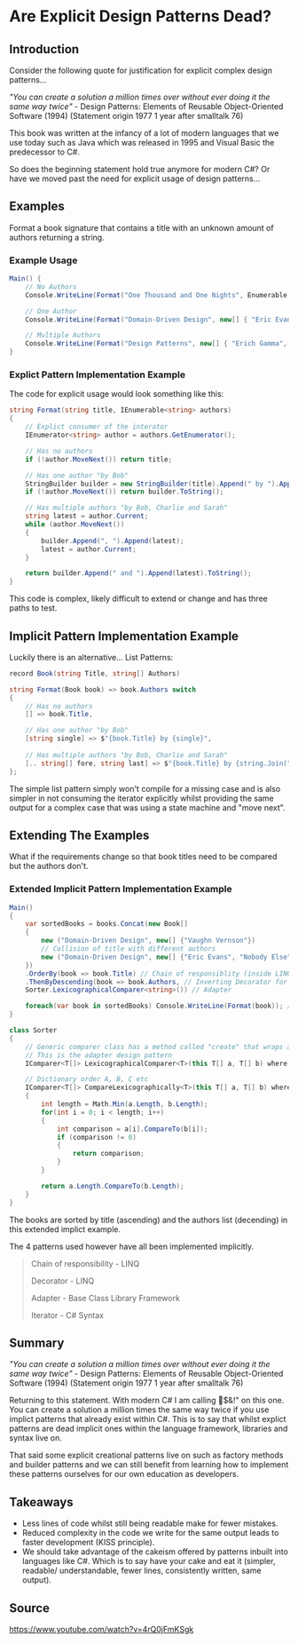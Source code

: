 # Are Explicit Design Patterns Dead?

## Introduction

Consider the following quote for justification for explicit complex design patterns...

*"You can create a solution a million times over without ever doing it the same way twice"* - Design Patterns: Elements of Reusable Object-Oriented Software (1994) (Statement origin 1977 1 year after smalltalk 76)

This book was written at the infancy of a lot of modern languages that we use today such as Java which was released in 1995 and Visual Basic the predecessor to C#.

So does the beginning statement hold true anymore for modern C#? Or have we moved past the need for explicit usage of design patterns...

## Examples

Format a book signature that contains a title with an unknown amount of authors returning a string.

### Example Usage

```cs
Main() {
    // No Authors
    Console.WriteLine(Format("One Thousand and One Nights", Enumerable.Empty<string>()));

    // One Author
    Console.WriteLine(Format("Domain-Driven Design", new[] { "Eric Evans" }));

    // Multiple Authors
    Console.WriteLine(Format("Design Patterns", new[] { "Erich Gamma", "Richard Helm", "Ralph Johnson" }));
}
```

### Explict Pattern Implementation Example

The code for explicit usage would look something like this:

```cs
string Format(string title, IEnumerable<string> authors)
{
    // Explict consumer of the interator
    IEnumerator<string> author = authors.GetEnumerator();

    // Has no authors
    if (!author.MoveNext()) return title;

    // Has one author "by Bob"
    StringBuilder builder = new StringBuilder(title).Append(" by ").Append(author.Current);
    if (!author.MoveNext()) return builder.ToString();

    // Has multiple authors "by Bob, Charlie and Sarah"
    string latest = author.Current;
    while (author.MoveNext())
    {
        builder.Append(", ").Append(latest);
        latest = author.Current;
    }

    return builder.Append(" and ").Append(latest).ToString();
}
```

This code is complex, likely difficult to extend or change and has three paths to test.

## Implicit Pattern Implementation Example

Luckily there is an alternative... List Patterns:

```cs
record Book(string Title, string[] Authors)

string Format(Book book) => book.Authors switch
{
    // Has no authors
    [] => book.Title,

    // Has one author "by Bob"
    [string single] => $"{book.Title} by {single}",
    
    // Has multiple authors "by Bob, Charlie and Sarah"
    [.. string[] fore, string last] => $"{book.Title} by {string.Join(", ", fore)} and {last}"
};
```

The simple list pattern simply won't compile for a missing case and is also simpler in not consuming the iterator explicitly whilst providing the same output for a complex case that was using a state machine and "move next".

## Extending The Examples

What if the requirements change so that book titles need to be compared but the authors don't.

### Extended Implicit Pattern Implementation Example

```cs
Main()
{
    var sortedBooks = books.Concat(new Book[]
    {
        new ("Domain-Driven Design", new[] {"Vaughn Vernson"})
        // Collision of title with different authors
        new ("Domain-Driven Design", new[] {"Eric Evans", "Nobody Else"})
    })
    .OrderBy(book => book.Title) // Chain of responsiblity (inside LINQ)
    .ThenByDescending(book => book.Authors, // Inverting Decorator for the comparer
    Sorter.LexicographicalComparer<string>()) // Adapter

    foreach(var book in sortedBooks) Console.WriteLine(Format(book)); // Iterator
}

class Sorter
{
    // Generic comparer class has a method called "create" that wraps a comparison delegate into an IComparable<T> object
    // This is the adapter design pattern
    IComparer<T[]> LexicographicalComparer<T>(this T[] a, T[] b) where T : IComparable<T>.Create(a, b) => a.CompareLexicographically(b);

    // Dictionary order A, B, C etc
    IComparer<T[]> CompareLexicographically<T>(this T[] a, T[] b) where T : IComparable<T>
    {
        int length = Math.Min(a.Length, b.Length);
        for(int i = 0; i < length; i++) 
        {
            int comparison = a[i].CompareTo(b[i]);
            if (comparison != 0)
            {
                return comparison;
            }
        }

        return a.Length.CompareTo(b.Length);
    }
}
```

The books are sorted by title (ascending) and the authors list (decending) in this extended implict example.

The 4 patterns used however have all been implemented implicitly.

> Chain of responsibility - LINQ
>
> Decorator - LINQ
>
> Adapter - Base Class Library Framework
>
> Iterator - C# Syntax

## Summary

*"You can create a solution a million times over without ever doing it the same way twice"* - Design Patterns: Elements of Reusable Object-Oriented Software (1994) (Statement origin 1977 1 year after smalltalk 76)

Returning to this statement. With modern C# I am calling 🐂$&!" on this one. You can create a solution a million times the same way twice if you use implict patterns that already exist within C#. This is to say that whilst explict patterns are dead implicit ones within the language framework, libraries and syntax live on.

That said some explicit creational patterns live on such as factory methods and builder patterns and we can still benefit from learning how to implement these patterns ourselves for our own education as developers.

## Takeaways

- Less lines of code whilst still being readable make for fewer mistakes.
- Reduced complexity in the code we write for the same output leads to faster development (KISS principle).
- We should take advantage of the cakeism  offered by patterns inbuilt into languages like C#. Which is to say have your cake and eat it (simpler, readable/ understandable, fewer lines, consistently written, same output).

## Source

<https://www.youtube.com/watch?v=4rQ0jFmKSgk>
